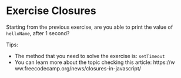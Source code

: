 # Exercise Closures

Starting from the previous exercise, are you able to print the value of `helloName`, after 1 second?

Tips:

- The method that you need to solve the exercise is: `setTimeout`
- You can learn more about the topic checking this article: https://w      ww.freecodecamp.org/news/closures-in-javascript/
